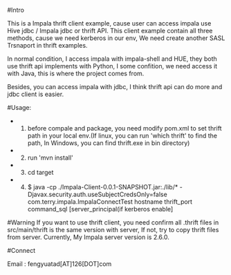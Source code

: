 #Intro

This is a Impala thrift client example, cause user can access impala use Hive jdbc / Impala jdbc or thrift API.
This client example contain all three methods, cause we need kerberos in our env, We need create another SASL Trsnaport in thrift examples.

In normal condition, I access impala with impala-shell and HUE, they both use thrift api implements with Python, I some confition, we need access it with Java, this is where the project comes from.

Besides, you can access impala with jdbc, I think thrift api can do more and jdbc client is easier.

#Usage:

* 1. before compale and package, you need modify pom.xml to set thrift path in your local env.(If linux, you can run 'which thrift' to find the path, In Windows, you can find thrift.exe in bin directory)
* 2. run 'mvn install'
* 3. cd target
* 4. $ java  -cp ./Impala-Client-0.0.1-SNAPSHOT.jar:./lib/* -Djavax.security.auth.useSubjectCredsOnly=false com.terry.impala.ImpalaConnectTest  hostname thrift_port command_sql [server_principal(if kerberos enable]


#Warning
If you want to use thrift client, you need confirm all .thrift files in src/main/thrift is the same version with server, If not, try to copy thrift files from server. Currently, My Impala server version is 2.6.0.

#Connect

Email : fengyuatad[AT]126[DOT]com